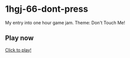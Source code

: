 # 1hgj-66-dont-press
My entry into one hour game jam. Theme: Don't Touch Me!

## Play now

[Click to play!](https://ojdon.github.io/1hgj-66-dont-press/)
